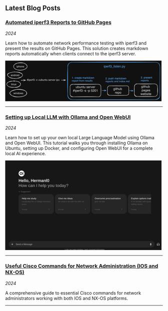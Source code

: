 ## Latest Blog Posts

### [Automated iperf3 Reports to GitHub Pages](https://github.com/hermanl0/hermanl0.github.io/blob/main/_posts/automated-iperf3-reports-to-github-pages.md)
*2024*

Learn how to automate network performance testing with iperf3 and present the results on GitHub Pages. This solution creates markdown reports automatically when clients connect to the iperf3 server.

<img src="./img/iperf-flow-dark.png" alt="iperf3 Workflow" width="500">

---

### [Setting up Local LLM with Ollama and Open WebUI](https://github.com/hermanl0/hermanl0.github.io/blob/main/_posts/local-ollama-webui.md)
*2024*

Learn how to set up your own local Large Language Model using Ollama and Open WebUI. This tutorial walks you through installing Ollama on Ubuntu, setting up Docker, and configuring Open WebUI for a complete local AI experience.

<img src="./img/local-llm.png" alt="Local LLM Setup" width="500">

---

### [Useful Cisco Commands for Network Administration (IOS and NX-OS)](https://github.com/hermanl0/hermanl0.github.io/blob/main/_posts/cisco-useful-commands.md)
*2024*

A comprehensive guide to essential Cisco commands for network administrators working with both IOS and NX-OS platforms.

---


